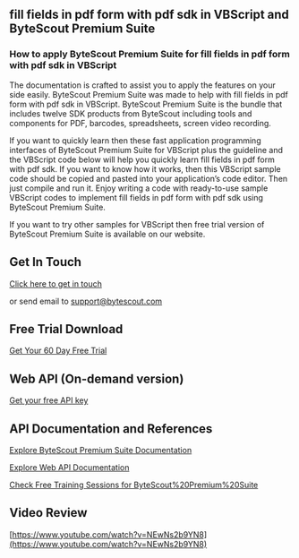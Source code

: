 ## fill fields in pdf form with pdf sdk in VBScript and ByteScout Premium Suite

### How to apply ByteScout Premium Suite for fill fields in pdf form with pdf sdk in VBScript

The documentation is crafted to assist you to apply the features on your side easily. ByteScout Premium Suite was made to help with fill fields in pdf form with pdf sdk in VBScript. ByteScout Premium Suite is the bundle that includes twelve SDK products from ByteScout including tools and components for PDF, barcodes, spreadsheets, screen video recording.

If you want to quickly learn then these fast application programming interfaces of ByteScout Premium Suite for VBScript plus the guideline and the VBScript code below will help you quickly learn fill fields in pdf form with pdf sdk. If you want to know how it works, then this VBScript sample code should be copied and pasted into your application’s code editor. Then just compile and run it. Enjoy writing a code with ready-to-use sample VBScript codes to implement fill fields in pdf form with pdf sdk using ByteScout Premium Suite.

 If you want to try other samples for VBScript then free trial version of ByteScout Premium Suite is available on our website.

## Get In Touch

[Click here to get in touch](https://bytescout.zendesk.com/hc/en-us/requests/new?subject=ByteScout%20Premium%20Suite%20Question)

or send email to [support@bytescout.com](mailto:support@bytescout.com?subject=ByteScout%20Premium%20Suite%20Question) 

## Free Trial Download

[Get Your 60 Day Free Trial](https://bytescout.com/download/web-installer?utm_source=github-readme)

## Web API (On-demand version)

[Get your free API key](https://pdf.co/documentation/api?utm_source=github-readme)

## API Documentation and References

[Explore ByteScout Premium Suite Documentation](https://bytescout.com/documentation/index.html?utm_source=github-readme)

[Explore Web API Documentation](https://pdf.co/documentation/api?utm_source=github-readme)

[Check Free Training Sessions for ByteScout%20Premium%20Suite](https://academy.bytescout.com/)

## Video Review

[https://www.youtube.com/watch?v=NEwNs2b9YN8](https://www.youtube.com/watch?v=NEwNs2b9YN8)